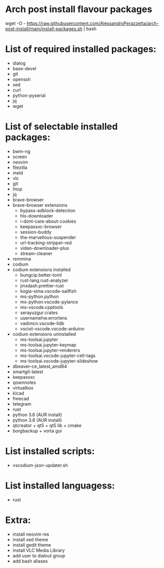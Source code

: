 # Arch post install flavour packages

wget -O - https://raw.githubusercontent.com/AlessandroPerazzetta/arch-post-install/main/install-packages.sh | bash

# List of required installed packages:

- dialog
- base-devel
- git
- openssh
- xed
- curl
- python-pyserial
- jq
- wget

# List of selectable installed packages:

- bwm-ng 
- screen
- neovim 
- filezilla 
- meld 
- vlc 
- git 
- htop 
- jq
- brave-browser
- brave-browser extensions
    * bypass-adblock-detection
    * hls-downloader
    * i-dont-care-about-cookies
    * keepassxc-browser
    * session-buddy
    * the-marvellous-suspender
    * url-tracking-stripper-red
    * video-downloader-plus
    * stream-cleaner
- remmina
- codium
- codium extensions installed
    * bungcip.better-toml
    * rust-lang.rust-analyzer
    * jinxdash.prettier-rust
    * kogia-sima.vscode-sailfish
    * ms-python.python
    * ms-python.vscode-pylance
    * ms-vscode.cpptools
    * serayuzgur.crates
    * usernamehw.errorlens
    * vadimcn.vscode-lldb
    * vsciot-vscode.vscode-arduino
- codium extensions uninstalled
    * ms-toolsai.jupyter
    * ms-toolsai.jupyter-keymap
    * ms-toolsai.jupyter-renderers
    * ms-toolsai.vscode-jupyter-cell-tags
    * ms-toolsai.vscode-jupyter-slideshow
- dbeaver-ce_latest_amd64
- smartgit-latest
- keepassxc
- qownnotes
- virtualbox
- kicad
- freecad
- telegram
- rust
- python 3.6 (AUR install)
- python 3.8 (AUR install)
- qtcreator + qt5 + qt5 lib + cmake
- borgbackup + vorta gui

# List installed scripts:

- vscodium-json-updater.sh

# List installed languagess:
- rust

# Extra:

- install neovim res
- install xed theme
- install gedit theme
- install VLC Media Library
- add user to dialout group
- add bash aliases
